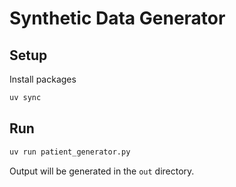 # Synthetic Data Generator

## Setup

Install packages

```sh
uv sync
```

## Run

```sh
uv run patient_generator.py
```

Output will be generated in the `out` directory.
